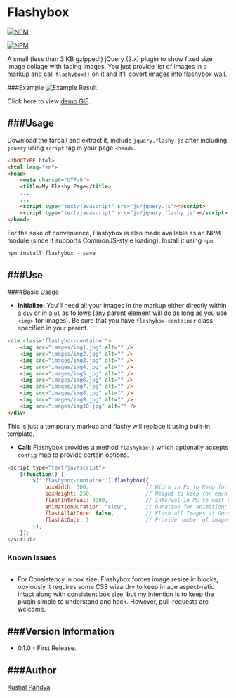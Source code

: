 Flashybox
======================
[![NPM](https://img.shields.io/npm/dt/flashybox.svg)](https://npmjs.org/package/flashybox)

[![NPM](https://nodei.co/npm/flashybox.png?compact=true)](https://npmjs.org/package/flashybox)


A small (less than 3 KB gzipped!) jQuery (2.x) plugin to show fixed size image collage with fading images. You just provide list of images in a markup and call `flashybox()` on it and it'll covert images into flashybox wall.

###Example
![Example Result](http://i.imgur.com/MfpemhW.png)

Click here to view [demo GIF](http://i.imgur.com/u0si8hg.gifv).

###Usage
---
Download the tarball and extract it, include `jquery.flashy.js` after including `jquery` using `script` tag in your page `<head>`.
```html
<!DOCTYPE html>
<html lang="en">
<head>
    <meta charset="UTF-8">
	<title>My Flashy Page</title>
	...
	...
	<script type="text/javascript" src="js/jquery.js"></script>
	<script type="text/javascript" src="js/jquery.flashy.js"></script>
</head>
```

For the sake of convenience, Flashybox is also made available as an NPM module (since it supports CommonJS-style loading). Install it using `npm`
```javascript
npm install flashybox --save
```


###Use
---

####Basic Usage
- **Initialize:**
You'll need all your images in the markup either directly within a `div` or in a `ul` as follows (any parent element will do as long as you use `<img>` for images). Be sure that you have `flashybox-container` class specified in your parent.

```html
<div class="flashybox-container">
	<img src="images/img1.jpg" alt="" />
	<img src="images/img2.jpg" alt="" />
	<img src="images/img3.jpg" alt="" />
	<img src="images/img4.jpg" alt="" />
	<img src="images/img5.jpg" alt="" />
	<img src="images/img6.jpg" alt="" />
	<img src="images/img7.jpg" alt="" />
	<img src="images/img8.jpg" alt="" />
	<img src="images/img9.jpg" alt="" />
	<img src="images/img10.jpg" alt="" />
</div>
```

This is just a temporary markup and flashy will replace it using built-in template.

- **Call:**
Flashybox provides a method `flashybox()` which optionally accepts `config` map to provide certain options.

```javascript
<script type="text/javascript">
	$(function() {
	    $('.flashybox-container').flashybox({
            boxWidth: 300,                  // Width in Px to Keep for each Flashy Box containing images (Default: 300).
            boxHeight: 250,                 // Height to keep for each Flasy Box (Default: 250).
            flashInterval: 3000,            // Interval in MS to wait before flash (Default: 3 sec).
            animationDuration: "slow",      // Duration for animation; value can be anything that jQuery fadeIn/fadeOut duration supports (Default: "slow").
            flashAllAtOnce: false,          // Flash all Images at Once (Default: false).
            flashAtOnce: 1                  // Provide number of images to flash at once (applicable only if flashAllAtOnce is false, Default: 1).
	    });
	});
</script>
```

### Known Issues
---

 - For Consistency in box size, Flashybox forces image resize in blocks, obviously it requires some CSS wizardry to keep image aspect-ratio intact along with consistent box size, but my intention is to keep the plugin simple to understand and hack. However, pull-requests are welcome.

###Version Information
---
* 0.1.0 - First Release.

###Author
---
[Kushal Pandya](https://doublslash.com)
